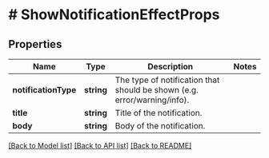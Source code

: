 # # ShowNotificationEffectProps

## Properties

Name | Type | Description | Notes
------------ | ------------- | ------------- | -------------
**notificationType** | **string** | The type of notification that should be shown (e.g. error/warning/info). | 
**title** | **string** | Title of the notification. | 
**body** | **string** | Body of the notification. | 

[[Back to Model list]](../../README.md#documentation-for-models) [[Back to API list]](../../README.md#documentation-for-api-endpoints) [[Back to README]](../../README.md)



